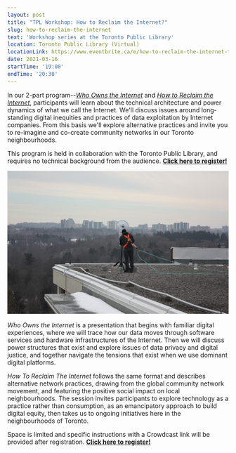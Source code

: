 ```yaml
---
layout: post
title: "TPL Workshop: How to Reclaim the Internet?"
slug: how-to-reclaim-the-internet
text: 'Workshop series at the Toronto Public Library'
location: Toronto Public Library (Virtual)
locationLink: https://www.eventbrite.ca/e/how-to-reclaim-the-internet-tickets-142117484221
date: 2021-03-16
startTime: '19:00'
endTime: '20:30'
---
```


In our 2-part program--[_Who Owns the Internet_](https://www.torontopubliclibrary.ca/detail.jsp?Entt=RDMEVT448757&R=EVT448757) and [_How to Reclaim the Internet_](https://www.torontopubliclibrary.ca/detail.jsp?Entt=RDMEVT448759&R=EVT448759), participants will learn about the technical architecture and power dynamics of what we call the Internet. We'll discuss issues around long-standing digital inequities and practices of data exploitation by Internet companies. From this basis we'll explore alternative practices and invite you to re-imagine and co-create community networks in our Toronto neighbourhoods. 

This program is held in collaboration with the Toronto Public Library, and requires no technical background from the audience. [**Click here to register!**][register]

![2021-03-02-who-owns-the-internet-01](/images/2021-03-02-who-owns-the-internet-01.jpg)

_Who Owns the Internet_ is a presentation that begins with familiar digital experiences, where we will trace how our data moves through software services and hardware infrastructures of the Internet. Then we will discuss power structures that exist and explore issues of data privacy and digital justice, and together navigate the tensions that exist when we use dominant digital platforms.

_How To Reclaim The Internet_ follows the same format and describes alternative network practices, drawing from the global community network movement, and featuring the positive social impact on local neighbourhoods. The session invites participants to explore technology as a practice rather than consumption, as an emancipatory approach to build digital equity, then takes us to ongoing initiatives here in the neighbourhoods of Toronto.

Space is limited and specific instructions with a Crowdcast link will be provided after registration. [**Click here to register!**][register]

[register]: https://www.eventbrite.ca/e/how-to-reclaim-the-internet-tickets-142117484221